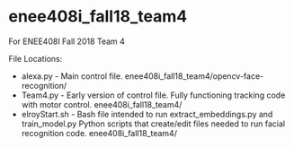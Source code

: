 # enee408i_fall18_team4
For ENEE408I Fall 2018 Team 4

File Locations:
- alexa.py - Main control file. enee408i_fall18_team4/opencv-face-recognition/
- Team4.py - Early version of control file. Fully functioning tracking code with motor control. enee408i_fall18_team4/
- elroyStart.sh - Bash file intended to run extract_embeddings.py and train_model.py Python scripts that create/edit files needed to run facial recognition code. enee408i_fall18_team4/
